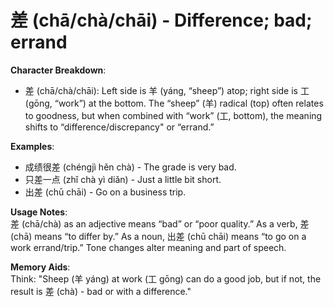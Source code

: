 # **差 (chā/chà/chāi) - Difference; bad; errand**

**Character Breakdown**:  
- 差 (chā/chà/chāi): Left side is 羊 (yáng, “sheep”) atop; right side is 工 (gōng, “work”) at the bottom. The “sheep” (羊) radical (top) often relates to goodness, but when combined with “work” (工, bottom), the meaning shifts to “difference/discrepancy" or “errand.”

**Examples**:  
- 成绩很差 (chéngjì hěn chà) - The grade is very bad.  
- 只差一点 (zhǐ chà yì diǎn) - Just a little bit short.  
- 出差 (chū chāi) - Go on a business trip.

**Usage Notes**:  
差 (chā/chà) as an adjective means “bad” or “poor quality.” As a verb, 差 (chā) means “to differ by.” As a noun, 出差 (chū chāi) means “to go on a work errand/trip.” Tone changes alter meaning and part of speech.

**Memory Aids**:  
Think: "Sheep (羊 yáng) at work (工 gōng) can do a good job, but if not, the result is 差 (chà) - bad or with a difference."